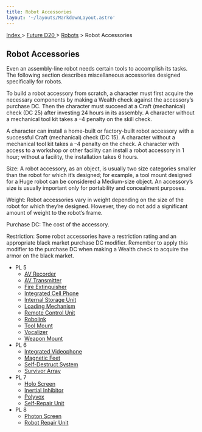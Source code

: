 ```yaml
---
title: Robot Accessories
layout: '~/layouts/MarkdownLayout.astro'
---
```


[ Index ](/) > [ Future D20 ](/future.d20.srd) > [Robots](/future.d20.srd/robots) > Robot Accessories

## Robot Accessories

Even an assembly-line robot needs certain tools to accomplish its tasks. The
following section describes miscellaneous accessories designed specifically
for robots.

To build a robot accessory from scratch, a character must first acquire the
necessary components by making a Wealth check against the accessory’s purchase
DC. Then the character must succeed at a Craft (mechanical) check (DC 25)
after investing 24 hours in its assembly. A character without a mechanical
tool kit takes a –4 penalty on the skill check.

A character can install a home-built or factory-built robot accessory with a
successful Craft (mechanical) check (DC 15). A character without a mechanical
tool kit takes a –4 penalty on the check. A character with access to a
workshop or other facility can install a robot accessory in 1 hour; without a
facility, the installation takes 6 hours.

Size: A robot accessory, as an object, is usually two size categories smaller
than the robot for which it’s designed; for example, a tool mount designed for
a Huge robot can be considered a Medium-size object. An accessory’s size is
usually important only for portability and concealment purposes.

Weight: Robot accessories vary in weight depending on the size of the robot
for which they’re designed. However, they do not add a significant amount of
weight to the robot’s frame.

Purchase DC: The cost of the accessory.

Restriction: Some robot accessories have a restriction rating and an
appropriate black market purchase DC modifier. Remember to apply this modifier
to the purchase DC when making a Wealth check to acquire the armor on the
black market.

  * PL 5
    * [AV Recorder](/future.d20.srd/robots/robot.accessories/av.recorder)
    * [AV Transmitter](/future.d20.srd/robots/robot.accessories/av.transmitter)
    * [Fire Extinguisher](/future.d20.srd/robots/robot.accessories/fire.extinguisher)
    * [Integrated Cell Phone](/future.d20.srd/robots/robot.accessories/integrated.cell.phone)
    * [Internal Storage Unit](/future.d20.srd/robots/robot.accessories/internal.storage.unit)
    * [Loading Mechanism](/future.d20.srd/robots/robot.accessories/loading.mechanism)
    * [Remote Control Unit](/future.d20.srd/robots/robot.accessories/remote.control.unit)
    * [Robolink](/future.d20.srd/robots/robot.accessories/robolink)
    * [Tool Mount](/future.d20.srd/robots/robot.accessories/tool.mount)
    * [Vocalizer](/future.d20.srd/robots/robot.accessories/vocalizer)
    * [Weapon Mount](/future.d20.srd/robots/robot.accessories/weapon.mount)
  * PL 6
    * [Integrated Videophone](/future.d20.srd/robots/robot.accessories/integrated.cell.phone)
    * [Magnetic Feet](/future.d20.srd/robots/robot.accessories/magnetic.feet)
    * [Self-Destruct System](/future.d20.srd/robots/robot.accessories/self.destruct.mechanism)
    * [Survivor Array](/future.d20.srd/robots/robot.accessories/survival.array)
  * PL 7
    * [Holo Screen](/future.d20.srd/robots/robot.accessories/holo.screen)
    * [Inertial Inhibitor](/future.d20.srd/robots/robot.accessories/inertial.inhibitor)
    * [Polyvox](/future.d20.srd/robots/robot.accessories/polyvox)
    * [Self-Repair Unit](/future.d20.srd/robots/robot.accessories/self.repair.unit)
  * PL 8
    * [Photon Screen](/future.d20.srd/robots/robot.accessories/photon.screen)
    * [Robot Repair Unit](/future.d20.srd/robots/robot.accessories/robot.repair.unit)

